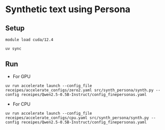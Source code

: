# Synthetic text using Persona

## Setup

```shell
module load cuda/12.4

uv sync
```

## Run

- For GPU

```shell
uv run accelerate launch --config_file receipes/accelerate_configs/zero2.yaml src/synth_persona/synth.py --config receipes/Qwen2.5-0.5B-Instruct/config_finepersonas.yaml
```

- For CPU

```shell
uv run accelerate launch --config_file receipes/accelerate_configs/cpu.yaml src/synth_persona/synth.py --config receipes/Qwen2.5-0.5B-Instruct/config_finepersonas.yaml
```
